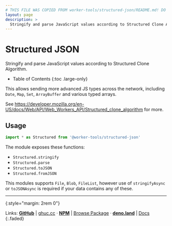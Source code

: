 ```yaml
---
# THIS FILE WAS COPIED FROM worker-tools/structured-json/README.md! DO NOT MODIFY DIRECTLY!
layout: page
description: >
  Stringify and parse JavaScript values according to Structured Clone Algorithm.
---
```


# Structured JSON

Stringify and parse JavaScript values according to Structured Clone Algorithm.

<noscript></noscript>
* Table of Contents
{:toc .large-only}

This allows sending more advanced JS types across the network, including `Date`, `Map`, `Set`, `ArrayBuffer` and various typed arrays.

See <https://developer.mozilla.org/en-US/docs/Web/API/Web_Workers_API/Structured_clone_algorithm> for more.

## Usage
```js
import * as Structured from '@worker-tools/structured-json'
```

The module exposes these functions:
- `Structured.stringify`
- `Structured.parse`
- `Structured.toJSON` 
- `Structured.fromJSON` 

This modules supports `File`, `Blob`, `FileList`, however use of `stringifyAsync` or `toJSONAsync` is required if your data contains any of these.

***
{:style="margin: 2rem 0"}

Links:
[__GitHub__](https://github.com/worker-tools/structured-json)
| [ghuc.cc](https://ghuc.cc/worker-tools/structured-json/index.ts)
· [__NPM__](https://www.npmjs.com/package/@worker-tools/structured-json) 
| [Browse Package](https://unpkg.com/browse/@worker-tools/structured-json/)
· [__deno.land__](https://deno.land/x/structured_json)
| [Docs](https://doc.deno.land/https://raw.githubusercontent.com/worker-tools/structured-json/master/index.ts)
{:.faded}
<br/>